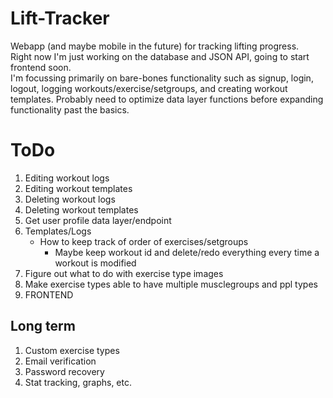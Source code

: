 # Lift-Tracker
Webapp (and maybe mobile in the future) for tracking lifting progress.  
Right now I'm just working on the database and JSON API, going to start frontend soon.  
I'm focussing primarily on bare-bones functionality such as signup, login, logout, logging workouts/exercise/setgroups, and creating workout templates. Probably need to optimize data layer functions before expanding functionality past the basics.

# ToDo

1. Editing workout logs
2. Editing workout templates
3. Deleting workout logs
4. Deleting workout templates
5. Get user profile data layer/endpoint
7. Templates/Logs
    * How to keep track of order of exercises/setgroups
        * Maybe keep workout id and delete/redo everything every time a workout is modified
8. Figure out what to do with exercise type images
9. Make exercise types able to have multiple musclegroups and ppl types
10. FRONTEND

## Long term
1. Custom exercise types
2. Email verification
3. Password recovery
4. Stat tracking, graphs, etc.